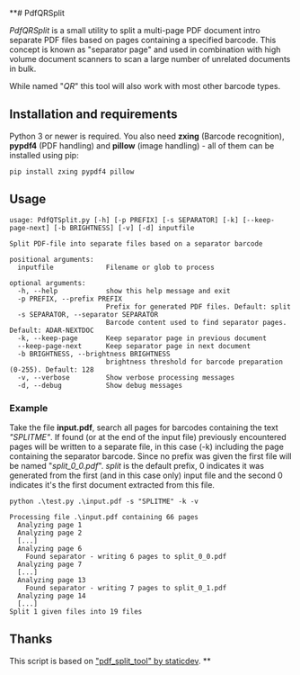 **# PdfQRSplit

*PdfQRSplit* is a small utility to split a multi-page PDF document intro separate PDF files based on pages containing a specified barcode. This concept is known as "separator page" and used in combination with high volume document scanners to scan a large number of unrelated documents in bulk.

While named "*QR*" this tool will also work with most other barcode types.

## Installation and requirements

Python 3 or newer is required. You also need **zxing** (Barcode recognition), **pypdf4** (PDF handling) and **pillow** (image handling) - all of them can be installed using pip:

```
pip install zxing pypdf4 pillow
```

## Usage
```
usage: PdfQTSplit.py [-h] [-p PREFIX] [-s SEPARATOR] [-k] [--keep-page-next] [-b BRIGHTNESS] [-v] [-d] inputfile

Split PDF-file into separate files based on a separator barcode

positional arguments:
  inputfile             Filename or glob to process

optional arguments:
  -h, --help            show this help message and exit
  -p PREFIX, --prefix PREFIX
                        Prefix for generated PDF files. Default: split
  -s SEPARATOR, --separator SEPARATOR
                        Barcode content used to find separator pages. Default: ADAR-NEXTDOC
  -k, --keep-page       Keep separator page in previous document
  --keep-page-next      Keep separator page in next document
  -b BRIGHTNESS, --brightness BRIGHTNESS
                        brightness threshold for barcode preparation (0-255). Default: 128
  -v, --verbose         Show verbose processing messages
  -d, --debug           Show debug messages
```

### Example

Take the file **input.pdf**, search all pages for barcodes containing the text *"SPLITME"*. If found (or at the end of the input file) previously encountered pages will be written to a separate file, in this case (-k) including the page containing the separator barcode. Since no prefix was given the first file will be named "*split_0_0.pdf*". *split* is the default prefix, 0 indicates it was generated from the first (and in this case only) input file and the second 0 indicates it's the first document extracted from this file.

```python .\test.py .\input.pdf -s "SPLITME" -k -v```

```
Processing file .\input.pdf containing 66 pages
  Analyzing page 1
  Analyzing page 2
  [...]
  Analyzing page 6
    Found separator - writing 6 pages to split_0_0.pdf
  Analyzing page 7
  [...]
  Analyzing page 13
    Found separator - writing 7 pages to split_0_1.pdf
  Analyzing page 14
  [...]
Split 1 given files into 19 files
```

## Thanks

This script is based on ["pdf_split_tool" by staticdev](https://github.com/staticdev/pdf-split-tool/).
**
